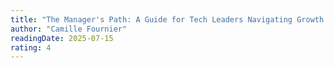 ```yaml
---
title: "The Manager's Path: A Guide for Tech Leaders Navigating Growth and Change"
author: "Camille Fournier"
readingDate: 2025-07-15
rating: 4
---
```

